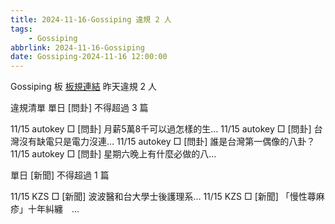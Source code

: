 ```yaml
---
title: 2024-11-16-Gossiping 違規 2 人
tags:
    - Gossiping
abbrlink: 2024-11-16-Gossiping
date: Gossiping-2024-11-16 12:00:00
---
```

Gossiping 板 [板規連結](https://www.ptt.cc/bbs/Gossiping/M.1637425085.A.07D.html)
昨天違規 2 人
<!-- more -->

違規清單
單日 [問卦] 不得超過 3 篇

11/15 autokey □ [問卦] 月薪5萬8千可以過怎樣的生…
11/15 autokey □ [問卦] 台灣沒有缺電只是電力沒連…
11/15 autokey □ [問卦] 誰是台灣第一偶像的八卦？
11/15 autokey □ [問卦] 星期六晚上有什麼必做的八…

單日 [新聞] 不得超過 1 篇

11/15 KZS □ [新聞] 波波醫和台大學士後護理系…
11/15 KZS □ [新聞] 「慢性蕁麻疹」十年糾纏　…